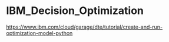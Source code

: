 # IBM_Decision_Optimization
https://www.ibm.com/cloud/garage/dte/tutorial/create-and-run-optimization-model-python
